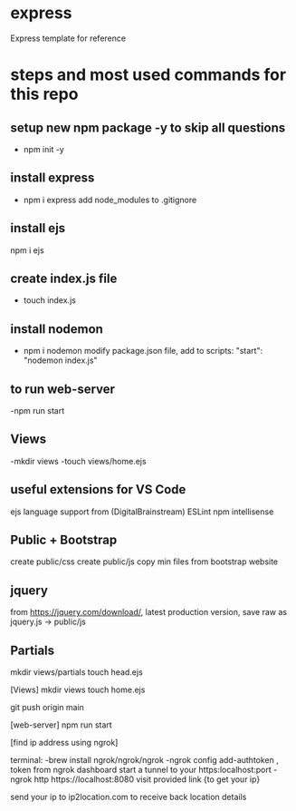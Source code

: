 # express
Express template for reference


# steps and most used commands for this repo

## setup new npm package -y to skip all questions
- npm init -y  

## install express
- npm i express
add node_modules to .gitignore

## install ejs
npm i ejs

## create index.js file
- touch index.js

## install nodemon
- npm i nodemon
modify package.json file, add to scripts: "start": "nodemon index.js"

## to run web-server
-npm run start

## Views
-mkdir views
-touch views/home.ejs

## useful extensions for VS Code
ejs language support from (DigitalBrainstream)
ESLint
npm intellisense

## Public + Bootstrap
create public/css
create public/js
copy min files from bootstrap website

## jquery
from https://jquery.com/download/, latest production version, save raw as jquery.js -> public/js

## Partials
mkdir views/partials
touch head.ejs





[Views]
mkdir views
touch home.ejs


git push origin main

[web-server]
npm run start

[find ip address using ngrok]

terminal: 
-brew install ngrok/ngrok/ngrok
-ngrok config add-authtoken <token>, token from ngrok dashboard
start a tunnel to your https:localhost:port
-ngrok http https://localhost:8080
visit provided link {to get your ip}

send your ip to ip2location.com to receive back location details
